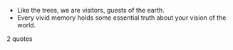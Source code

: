  - Like the trees, we are visitors, guests of the earth.
 - Every vivid memory holds some essential truth about your vision of the world.

2 quotes